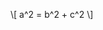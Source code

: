 <script type="text/javascript" src="https://cdnjs.cloudflare.com/ajax/libs/mathjax/2.7.0/MathJax.js?config=Tex-AMS_CHTML"></script>
\\[ a^2 = b^2 + c^2 \\]
